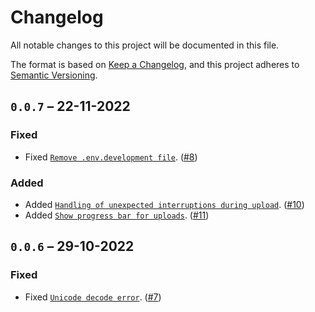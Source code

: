 # Changelog

All notable changes to this project will be documented in this file.

The format is based on [Keep a Changelog](https://keepachangelog.com/en/1.0.0/), and this project adheres to [Semantic Versioning](https://semver.org/spec/v2.0.0.html).

## `0.0.7` – 22-11-2022

### Fixed

- Fixed [`Remove .env.development file`](https://github.com/daita-technologies/daita-python-library/issues/5). ([#8](https://github.com/daita-technologies/daita-python-library/pull/8))

### Added

- Added [`Handling of unexpected interruptions during upload`](https://github.com/daita-technologies/daita-python-library/issues/6). ([#10](https://github.com/daita-technologies/daita-python-library/pull/10))
- Added [`Show progress bar for uploads`](https://github.com/daita-technologies/daita-python-library/issues/4). ([#11](https://github.com/daita-technologies/daita-python-library/pull/11))

## `0.0.6` – 29-10-2022

### Fixed

- Fixed [`Unicode decode error`](https://github.com/daita-technologies/daita-python-library/issues/3). ([#7](https://github.com/daita-technologies/daita-python-library/pull/7))
